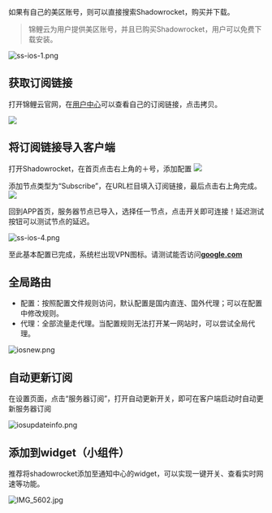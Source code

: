 如果有自己的美区账号，则可以直接搜索Shadowrocket，购买并下载。


> 锦鲤云为用户提供美区账号，并且已购买Shadowrocket，用户可以免费下载安装。



![ss-ios-1.png](https://i.loli.net/2018/09/23/5ba72cff9d89d.png)

## 获取订阅链接

打开锦鲤云官网，在[用户中心](https://ssr.koicloud.pw/user)可以查看自己的订阅链接，点击拷贝。

![](https://i.loli.net/2019/12/06/Zk9nJLopcsRfCWA.png)

## 将订阅链接导入客户端 

打开Shadowrocket，在首页点击右上角的＋号，添加配置
![](https://narakyz-1252003601.cos.ap-guangzhou.myqcloud.com/20191206132712.png)

添加节点类型为“Subscribe”，在URL栏目填入订阅链接，最后点击右上角完成。
![](https://narakyz-1252003601.cos.ap-guangzhou.myqcloud.com/20191206132642.png)


回到APP首页，服务器节点已导入，选择任一节点，点击开关即可连接！延迟测试按钮可以测试节点的延迟。

![ss-ios-4.png](https://i.loli.net/2018/09/23/5ba72ef22f016.png)


至此基本配置已完成，系统栏出现VPN图标。请测试能否访问[**google.com**](https://www.google.com)


## 全局路由

* 配置：按照配置文件规则访问，默认配置是国内直连、国外代理；可以在配置中修改规则。
* 代理：全部流量走代理。当配置规则无法打开某一网站时，可以尝试全局代理。

![iosnew.png](https://i.loli.net/2018/09/23/5ba72f1f5eeed.png)


## 自动更新订阅

在设置页面，点击“服务器订阅”，打开自动更新开关，即可在客户端启动时自动更新服务器订阅

![iosupdateinfo.png](https://i.loli.net/2018/09/28/5bae3694ea76b.png)

## 添加到widget（小组件）

推荐将shadowrocket添加至通知中心的widget，可以实现一键开关、查看实时网速等功能。

![IMG_5602.jpg](https://i.loli.net/2018/09/23/5ba72f1ef1972.jpg)